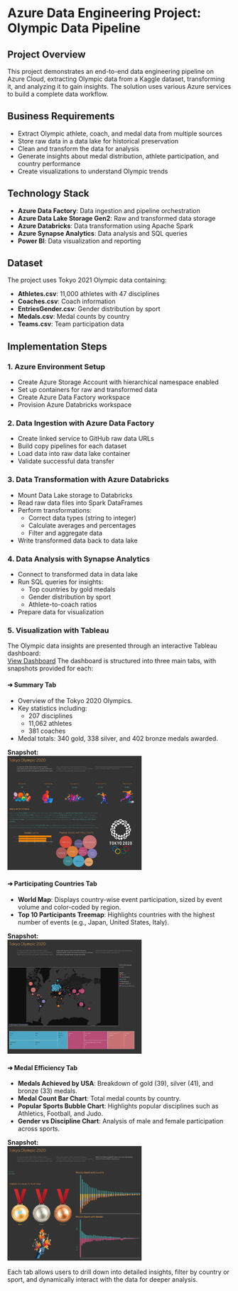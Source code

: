 # Azure Data Engineering Project: Olympic Data Pipeline

## Project Overview
This project demonstrates an end-to-end data engineering pipeline on Azure Cloud, extracting Olympic data from a Kaggle dataset, transforming it, and analyzing it to gain insights. The solution uses various Azure services to build a complete data workflow.



## Business Requirements
- Extract Olympic athlete, coach, and medal data from multiple sources
- Store raw data in a data lake for historical preservation
- Clean and transform the data for analysis
- Generate insights about medal distribution, athlete participation, and country performance
- Create visualizations to understand Olympic trends

## Technology Stack
- **Azure Data Factory**: Data ingestion and pipeline orchestration
- **Azure Data Lake Storage Gen2**: Raw and transformed data storage
- **Azure Databricks**: Data transformation using Apache Spark
- **Azure Synapse Analytics**: Data analysis and SQL queries
- **Power BI**: Data visualization and reporting

## Dataset
The project uses Tokyo 2021 Olympic data containing:
- **Athletes.csv**: 11,000 athletes with 47 disciplines
- **Coaches.csv**: Coach information
- **EntriesGender.csv**: Gender distribution by sport
- **Medals.csv**: Medal counts by country
- **Teams.csv**: Team participation data

## Implementation Steps

### 1. Azure Environment Setup
- Create Azure Storage Account with hierarchical namespace enabled
- Set up containers for raw and transformed data
- Create Azure Data Factory workspace
- Provision Azure Databricks workspace

### 2. Data Ingestion with Azure Data Factory
- Create linked service to GitHub raw data URLs
- Build copy pipelines for each dataset
- Load data into raw data lake container
- Validate successful data transfer

### 3. Data Transformation with Azure Databricks
- Mount Data Lake storage to Databricks
- Read raw data files into Spark DataFrames
- Perform transformations:
  - Correct data types (string to integer)
  - Calculate averages and percentages
  - Filter and aggregate data
- Write transformed data back to data lake

### 4. Data Analysis with Synapse Analytics
- Connect to transformed data in data lake
- Run SQL queries for insights:
  - Top countries by gold medals
  - Gender distribution by sport
  - Athlete-to-coach ratios
- Prepare data for visualization

### 5. Visualization with Tableau

The Olympic data insights are presented through an interactive Tableau dashboard:  
[View Dashboard](https://public.tableau.com/app/profile/syed.jafri2681/viz/tokyo_olympic_2020_dashboard_twb/Story1?publish=yes)
The dashboard is structured into three main tabs, with snapshots provided for each:

#### ➔ Summary Tab
- Overview of the Tokyo 2020 Olympics.
- Key statistics including:
  - 207 disciplines
  - 11,062 athletes
  - 381 coaches
- Medal totals: 340 gold, 338 silver, and 402 bronze medals awarded.

**Snapshot:**  
<img src="./ss/Summary_1.png" alt="Summary Tab" width="60%">

#### ➔ Participating Countries Tab
- **World Map**: Displays country-wise event participation, sized by event volume and color-coded by region.
- **Top 10 Participants Treemap**: Highlights countries with the highest number of events (e.g., Japan, United States, Italy).

**Snapshot:**  
<img src="./ss/Participating_Country_1.png" alt="Participating Countries Tab" width="60%">

#### ➔ Medal Efficiency Tab
- **Medals Achieved by USA**: Breakdown of gold (39), silver (41), and bronze (33) medals.
- **Medal Count Bar Chart**: Total medal counts by country.
- **Popular Sports Bubble Chart**: Highlights popular disciplines such as Athletics, Football, and Judo.
- **Gender vs Discipline Chart**: Analysis of male and female participation across sports.

**Snapshot:**  
<img src="./ss/Medals_1.png" alt="Medal Efficiency Tab" width="60%">

Each tab allows users to drill down into detailed insights, filter by country or sport, and dynamically interact with the data for deeper analysis.


